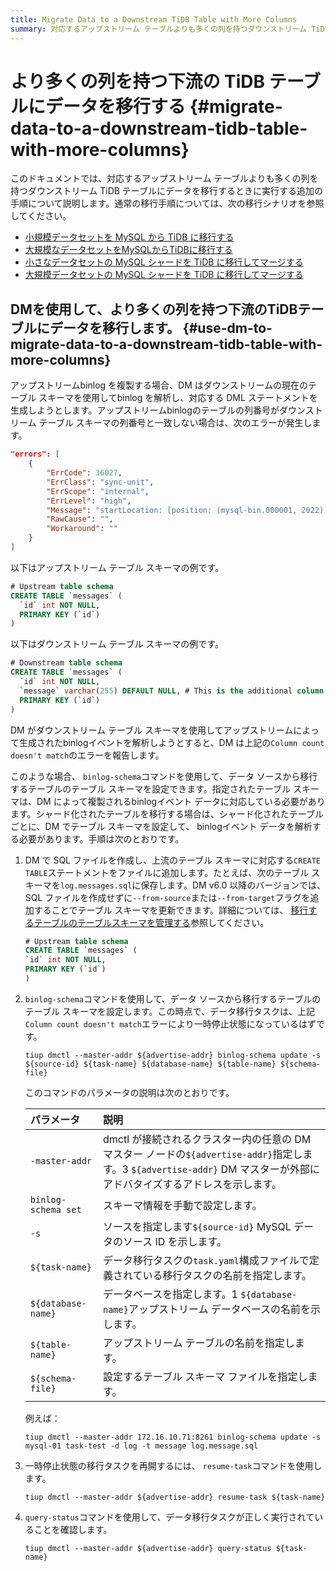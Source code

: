 ```yaml
---
title: Migrate Data to a Downstream TiDB Table with More Columns
summary: 対応するアップストリーム テーブルよりも多くの列を持つダウンストリーム TiDB テーブルにデータを移行する方法を学習します。
---
```


# より多くの列を持つ下流の TiDB テーブルにデータを移行する {#migrate-data-to-a-downstream-tidb-table-with-more-columns}

このドキュメントでは、対応するアップストリーム テーブルよりも多くの列を持つダウンストリーム TiDB テーブルにデータを移行するときに実行する追加の手順について説明します。通常の移行手順については、次の移行シナリオを参照してください。

-   [小規模データセットを MySQL から TiDB に移行する](/migrate-small-mysql-to-tidb.md)
-   [大規模なデータセットをMySQLからTiDBに移行する](/migrate-large-mysql-to-tidb.md)
-   [小さなデータセットの MySQL シャードを TiDB に移行してマージする](/migrate-small-mysql-shards-to-tidb.md)
-   [大規模データセットの MySQL シャードを TiDB に移行してマージする](/migrate-large-mysql-shards-to-tidb.md)

## DMを使用して、より多くの列を持つ下流のTiDBテーブルにデータを移行します。 {#use-dm-to-migrate-data-to-a-downstream-tidb-table-with-more-columns}

アップストリームbinlog を複製する場合、DM はダウンストリームの現在のテーブル スキーマを使用してbinlog を解析し、対応する DML ステートメントを生成しようとします。アップストリームbinlogのテーブルの列番号がダウンストリーム テーブル スキーマの列番号と一致しない場合は、次のエラーが発生します。

```json
"errors": [
    {
        "ErrCode": 36027,
        "ErrClass": "sync-unit",
        "ErrScope": "internal",
        "ErrLevel": "high",
        "Message": "startLocation: [position: (mysql-bin.000001, 2022), gtid-set:09bec856-ba95-11ea-850a-58f2b4af5188:1-9 ], endLocation: [ position: (mysql-bin.000001, 2022), gtid-set: 09bec856-ba95-11ea-850a-58f2b4af5188:1-9]: gen insert sqls failed, schema: log, table: messages: Column count doesn't match value count: 3 (columns) vs 2 (values)",
        "RawCause": "",
        "Workaround": ""
    }
]
```

以下はアップストリーム テーブル スキーマの例です。

```sql
# Upstream table schema
CREATE TABLE `messages` (
  `id` int NOT NULL,
  PRIMARY KEY (`id`)
)
```

以下はダウンストリーム テーブル スキーマの例です。

```sql
# Downstream table schema
CREATE TABLE `messages` (
  `id` int NOT NULL,
  `message` varchar(255) DEFAULT NULL, # This is the additional column that only exists in the downstream table.
  PRIMARY KEY (`id`)
)
```

DM がダウンストリーム テーブル スキーマを使用してアップストリームによって生成されたbinlogイベントを解析しようとすると、DM は上記の`Column count doesn't match`のエラーを報告します。

このような場合、 `binlog-schema`コマンドを使用して、データ ソースから移行するテーブルのテーブル スキーマを設定できます。指定されたテーブル スキーマは、DM によって複製されるbinlogイベント データに対応している必要があります。シャード化されたテーブルを移行する場合は、シャード化されたテーブルごとに、DM でテーブル スキーマを設定して、 binlogイベント データを解析する必要があります。手順は次のとおりです。

1.  DM で SQL ファイルを作成し、上流のテーブル スキーマに対応する`CREATE TABLE`ステートメントをファイルに追加します。たとえば、次のテーブル スキーマを`log.messages.sql`に保存します。DM v6.0 以降のバージョンでは、SQL ファイルを作成せずに`--from-source`または`--from-target`フラグを追加することでテーブル スキーマを更新できます。詳細については、 [移行するテーブルのテーブルスキーマを管理する](/dm/dm-manage-schema.md)参照してください。

    ```sql
    # Upstream table schema
    CREATE TABLE `messages` (
    `id` int NOT NULL,
    PRIMARY KEY (`id`)
    )
    ```

2.  `binlog-schema`コマンドを使用して、データ ソースから移行するテーブルのテーブル スキーマを設定します。この時点で、データ移行タスクは、上記`Column count doesn't match`エラーにより一時停止状態になっているはずです。

        tiup dmctl --master-addr ${advertise-addr} binlog-schema update -s ${source-id} ${task-name} ${database-name} ${table-name} ${schema-file}

    このコマンドのパラメータの説明は次のとおりです。

    | パラメータ               | 説明                                                                                                              |
    | :------------------ | :-------------------------------------------------------------------------------------------------------------- |
    | `-master-addr`      | dmctl が接続されるクラスター内の任意の DM マスター ノードの`${advertise-addr}`指定します。3 `${advertise-addr}` DM マスターが外部にアドバタイズするアドレスを示します。 |
    | `binlog-schema set` | スキーマ情報を手動で設定します。                                                                                                |
    | `-s`                | ソースを指定します`${source-id}` MySQL データのソース ID を示します。                                                                 |
    | `${task-name}`      | データ移行タスクの`task.yaml`構成ファイルで定義されている移行タスクの名前を指定します。                                                               |
    | `${database-name}`  | データベースを指定します。1 `${database-name}`アップストリーム データベースの名前を示します。                                                       |
    | `${table-name}`     | アップストリーム テーブルの名前を指定します。                                                                                         |
    | `${schema-file}`    | 設定するテーブル スキーマ ファイルを指定します。                                                                                       |

    例えば：

        tiup dmctl --master-addr 172.16.10.71:8261 binlog-schema update -s mysql-01 task-test -d log -t message log.message.sql

3.  一時停止状態の移行タスクを再開するには、 `resume-task`コマンドを使用します。

        tiup dmctl --master-addr ${advertise-addr} resume-task ${task-name}

4.  `query-status`コマンドを使用して、データ移行タスクが正しく実行されていることを確認します。

        tiup dmctl --master-addr ${advertise-addr} query-status ${task-name}
